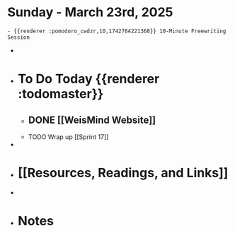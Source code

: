 # Sunday - March 23rd, 2025
	- {{renderer :pomodoro_cwdzr,10,1742784221368}} 10-Minute Freewriting Session
-
- # To Do Today {{renderer :todomaster}}
	- ## DONE [[WeisMind Website]]
	- TODO Wrap up [[Sprint 17]]
-
- # [[Resources, Readings, and Links]]
-
- # Notes